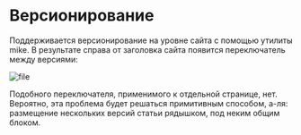 # Версионирование

Поддерживается версионирование на уровне сайта с помощью утилиты mike. 
В результате справа от заголовка сайта появится переключатель между версиями:

![file](https://squidfunk.github.io/mkdocs-material/assets/screenshots/versioning.png)

Подобного переключателя, применимого к отдельной странице, нет. 
Вероятно, эта проблема будет решаться примитивным способом, а-ля: размещение нескольких версий статьи рядышком, под неким общим блоком.
